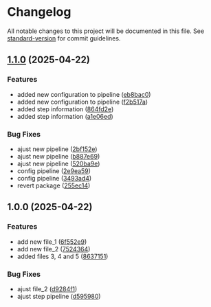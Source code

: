 # Changelog

All notable changes to this project will be documented in this file. See [standard-version](https://github.com/conventional-changelog/standard-version) for commit guidelines.

## [1.1.0](https://github.com/wellingtoong/auto-versioning-workflow/compare/v1.0.0...v1.1.0) (2025-04-22)


### Features

* added new configuration to pipeline ([eb8bac0](https://github.com/wellingtoong/auto-versioning-workflow/commit/eb8bac0f0e85d19d670a8b39be0101511e3ac0e8))
* added new configuration to pipeline ([f2b517a](https://github.com/wellingtoong/auto-versioning-workflow/commit/f2b517a1f3a926a26af236226eb5d6577d76de5a))
* added step information ([864fd2e](https://github.com/wellingtoong/auto-versioning-workflow/commit/864fd2e9df41618b8cd84a4eec6249485a8c70ff))
* added step information ([a1e06ed](https://github.com/wellingtoong/auto-versioning-workflow/commit/a1e06ed6341499a0e35b07114887e7c45b2e2ff2))


### Bug Fixes

* ajust new pipeline ([2bf152e](https://github.com/wellingtoong/auto-versioning-workflow/commit/2bf152e3134f75d4fb3bf00bb05eb2b281e9b015))
* ajust new pipeline ([b887e69](https://github.com/wellingtoong/auto-versioning-workflow/commit/b887e69ba00601fd5f7e287c5fea8370b35267a0))
* ajust new pipeline ([520ba9e](https://github.com/wellingtoong/auto-versioning-workflow/commit/520ba9eeb7b2dbab328afb49c73d53838b9a99ad))
* config pipeline ([2e9ea59](https://github.com/wellingtoong/auto-versioning-workflow/commit/2e9ea5982b97d9d1be5904040ddb5e86e5c468f8))
* config pipeline ([3493ad4](https://github.com/wellingtoong/auto-versioning-workflow/commit/3493ad48ad4746a427a0dc1614dc71ba2649509f))
* revert package ([255ec14](https://github.com/wellingtoong/auto-versioning-workflow/commit/255ec1460be9d000211ae701ca30c6d1d29362e9))

## 1.0.0 (2025-04-22)


### Features

* add new file_1 ([6f552e9](https://github.com/wellingtoong/auto-versioning-workflow/commit/6f552e9b5f0d8021e3015eedd7e3f7b89f8abc56))
* add new file_2 ([7524364](https://github.com/wellingtoong/auto-versioning-workflow/commit/75243642c009736d2ee57fb98cabbb7c7a30a31d))
* added files 3, 4 and 5 ([8637151](https://github.com/wellingtoong/auto-versioning-workflow/commit/86371517b3fd1ae00d8baa6db17faab8857e9adc))


### Bug Fixes

* ajust file_2 ([d9284f1](https://github.com/wellingtoong/auto-versioning-workflow/commit/d9284f15b6d4a2999c9530279859f20bdb939044))
* ajust step pipeline ([d595980](https://github.com/wellingtoong/auto-versioning-workflow/commit/d595980fc9efb028686210b9e1a53250d2611e29))
